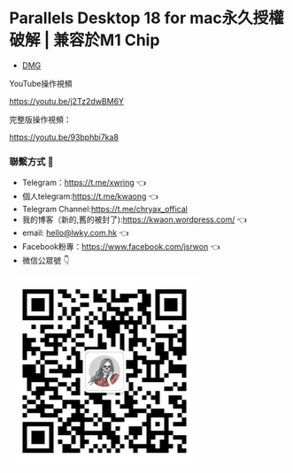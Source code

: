 # Parallels Desktop 18 for mac永久授權破解 | 兼容於M1 Chip

- [DMG](https://drive.google.com/file/d/14zFpRwpkXcNCFzlk_RGNVYEmDPZwEJON/view?usp=share_link)

YouTube操作視頻

https://youtu.be/j2Tz2dwBM6Y

完整版操作視頻：

https://youtu.be/93bphbi7ka8

### 聯繫方式 :bell:

- Telegram：https://t.me/xwring :point_left:
- 個人telegram:https://t.me/kwaong 👈
- Telegram Channel:https://t.me/chryax_offical
- 我的博客（新的,舊的被封了):https://kwaon.wordpress.com/ 👈
- email: hello@lwky.com.hk :point_left:
- Facebook粉專：https://www.facebook.com/jsrwon :point_left:
- 微信公眾號 :point_down:

![image](https://github.com/hkjswong/shadowsocksR-setup/blob/master/%E5%BE%AE%E4%BF%A1%E5%85%AC%E7%9C%BE%E8%99%9F.jpg)
